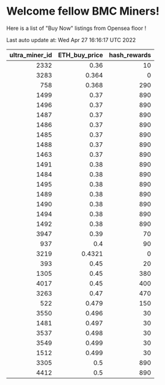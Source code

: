 # Welcome fellow BMC Miners!
Here is a list of "Buy Now" listings from Opensea floor !


Last auto update at: Wed Apr 27 16:16:17 UTC 2022


|   ultra_miner_id |   ETH_buy_price |   hash_rewards |
|-----------------:|----------------:|---------------:|
|             2332 |          0.36   |             10 |
|             3283 |          0.364  |              0 |
|              758 |          0.368  |            290 |
|             1499 |          0.37   |            890 |
|             1496 |          0.37   |            890 |
|             1487 |          0.37   |            890 |
|             1486 |          0.37   |            890 |
|             1485 |          0.37   |            890 |
|             1488 |          0.37   |            890 |
|             1463 |          0.37   |            890 |
|             1491 |          0.38   |            890 |
|             1484 |          0.38   |            890 |
|             1495 |          0.38   |            890 |
|             1489 |          0.38   |            890 |
|             1490 |          0.38   |            890 |
|             1494 |          0.38   |            890 |
|             1492 |          0.38   |            890 |
|             3947 |          0.39   |             70 |
|              937 |          0.4    |             90 |
|             3219 |          0.4321 |              0 |
|              393 |          0.45   |             20 |
|             1305 |          0.45   |            380 |
|             4017 |          0.45   |            400 |
|             3263 |          0.47   |            470 |
|              522 |          0.479  |            150 |
|             3550 |          0.496  |             30 |
|             1481 |          0.497  |             30 |
|             3537 |          0.498  |             30 |
|             3549 |          0.499  |             30 |
|             1512 |          0.499  |             30 |
|             3305 |          0.5    |            890 |
|             4412 |          0.5    |            890 |